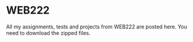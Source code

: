 # WEB222

All my assignments, tests and projects from WEB222 are posted here. You need to download the zipped files.
